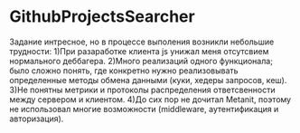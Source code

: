 # GithubProjectsSearcher
Задание интресное, но в процессе выполения возникли небольшие трудности:
1)При разаработке клиента js унижал меня отсутсвием нормального деббагера.
2)Много реализаций одного функционала; было сложно понять, где конкретно нужно реализовывать определенные методы обмена данными (куки, хедеры запросов, кеш).
3)Не понятны метрики и протоколы распределения ответсвенности между сервером и клиентом.
4)До сих пор не дочитал Metanit, поэтому не использовал многие возможности (middleware, аутентификация и авторизация).
